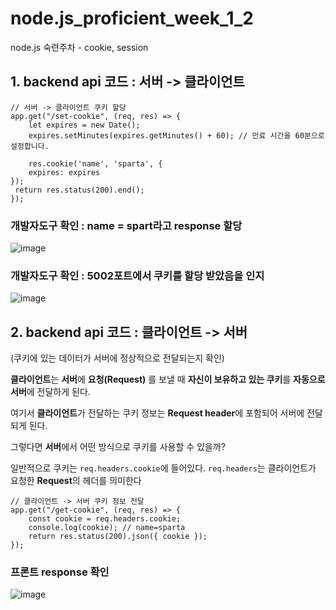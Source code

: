 # node.js_proficient_week_1_2
node.js 숙련주차 - cookie, session

## 1. backend api 코드 : 서버 -> 클라이언트
```
// 서버 -> 클라이언트 쿠키 할당
app.get("/set-cookie", (req, res) => {
    let expires = new Date();
    expires.setMinutes(expires.getMinutes() + 60); // 만료 시간을 60분으로 설정합니다.

    res.cookie('name', 'sparta', {
    expires: expires
});
 return res.status(200).end();
});
```

### 개발자도구 확인 : name = spart라고 response 할당
![image](https://github.com/codesejin/node.js_proficient_week_1_2/assets/101460733/d5057ec4-72c0-469e-b4a7-592374787d6d)
### 개발자도구 확인 : 5002포트에서 쿠키를 할당 받았음을 인지
![image](https://github.com/codesejin/node.js_proficient_week_1_2/assets/101460733/c9dfd07b-b6e4-4515-86e0-4ad56a6b728e)


## 2. backend api 코드 : 클라이언트 -> 서버 
(쿠키에 있는 데이터가 서버에 정상적으로 전달되는지 확인)

**클라이언트**는 **서버**에 **요청(Request)** 를 보낼 때 **자신이 보유하고 있는 쿠키**를 **자동으로 서버**에 전달하게 된다.

여기서 **클라이언트**가 전달하는 쿠키 정보는 **Request header**에 포함되어 서버에 전달되게 된다.

그렇다면 **서버**에서 어떤 방식으로 쿠키를 사용할 수 있을까?

일반적으로 쿠키는 `req.headers.cookie`에 들어있다. `req.headers`는 클라이언트가 요청한 **Request**의 헤더를 의미한다

```
// 클라이언트 -> 서버 쿠키 정보 전달
app.get("/get-cookie", (req, res) => {
    const cookie = req.headers.cookie;
    console.log(cookie); // name=sparta
    return res.status(200).json({ cookie });
});
```

### 프론트 response 확인
![image](https://github.com/codesejin/node.js_proficient_week_1_2/assets/101460733/8abc9262-002a-446f-b8f8-fcba16836a8a)
